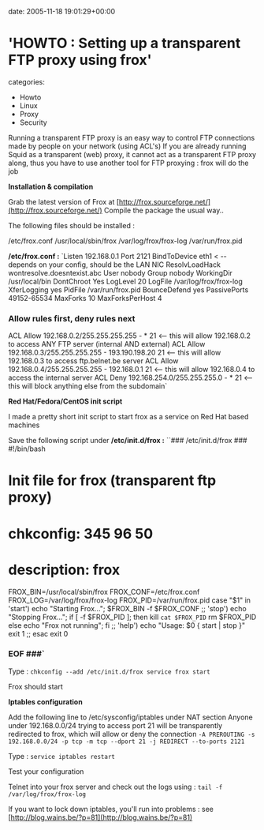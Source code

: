 


date: 2005-11-18 19:01:29+00:00


# 'HOWTO : Setting up a transparent FTP proxy using frox'

categories:
- Howto
- Linux
- Proxy
- Security


Running a transparent FTP proxy is an easy way to control FTP connections made by people on your network (using ACL's)
If you are already running Squid as a transparent (web) proxy, it cannot act as a transparent FTP proxy along, thus you have to use another tool for FTP proxying : frox will do the job

<!-- more -->

**Installation & compilation**

Grab the latest version of Frox at [http://frox.sourceforge.net/](http://frox.sourceforge.net/)
Compile the package the usual way..

The following files should be installed :

/etc/frox.conf
/usr/local/sbin/frox
/var/log/frox/frox-log
/var/run/frox.pid

**/etc/frox.conf :**
`Listen 192.168.0.1
Port 2121
BindToDevice eth1 < -- depends on your config, should be the LAN NIC
ResolvLoadHack wontresolve.doesntexist.abc
User nobody
Group nobody
WorkingDir /usr/local/bin
DontChroot Yes
LogLevel 20
LogFile /var/log/frox/frox-log
XferLogging yes
PidFile /var/run/frox.pid
BounceDefend yes
PassivePorts 49152-65534
MaxForks 10
MaxForksPerHost 4
### Allow rules first, deny rules next
ACL Allow 192.168.0.2/255.255.255.255 - * 21 <-- this will allow 192.168.0.2 to access ANY FTP server (internal AND external)
ACL Allow 192.168.0.3/255.255.255.255 - 193.190.198.20 21 <-- this will allow 192.168.0.3 to access ftp.belnet.be server
ACL Allow 192.168.0.4/255.255.255.255 - 192.168.0.1 21 <-- this will allow 192.168.0.4 to access the internal server
ACL Deny 192.168.254.0/255.255.255.0 - * 21 <-- this will block anything else from the subdomain`

**Red Hat/Fedora/CentOS init script**

I made a pretty short init script to start frox as a service on Red Hat based machines

Save the following script under **/etc/init.d/frox :**
``### /etc/init.d/frox ###
#!/bin/bash
#
# Init file for frox (transparent ftp proxy)
#
# chkconfig: 345 96 50
# description: frox
FROX_BIN=/usr/local/sbin/frox
FROX_CONF=/etc/frox.conf
FROX_LOG=/var/log/frox/frox-log
FROX_PID=/var/run/frox.pid
case "$1" in
'start')
echo "Starting Frox...";
$FROX_BIN -f $FROX_CONF
;;
'stop')
echo "Stopping Frox...";
if [ -f $FROX_PID ]; then
kill `cat $FROX_PID`
rm $FROX_PID
else
echo "Frox not running";
fi
;;
'help')
echo "Usage: $0 { start | stop }"
exit 1
;;
esac
exit 0
### EOF ###`

Type :
`chkconfig --add /etc/init.d/frox
service frox start`

Frox should start

**Iptables configuration**

Add the following line to /etc/sysconfig/iptables under NAT section
Anyone under 192.168.0.0/24 trying to access port 21 will be transparently redirected to frox, which will allow or deny the connection
`-A PREROUTING -s 192.168.0.0/24 -p tcp -m tcp --dport 21 -j REDIRECT --to-ports 2121`

Type : `service iptables restart`

Test your configuration

Telnet into your frox server and check out the logs using :
`tail -f /var/log/frox/frox-log`

If you want to lock down iptables, you'll run into problems : see [http://blog.wains.be/?p=81](http://blog.wains.be/?p=81)
